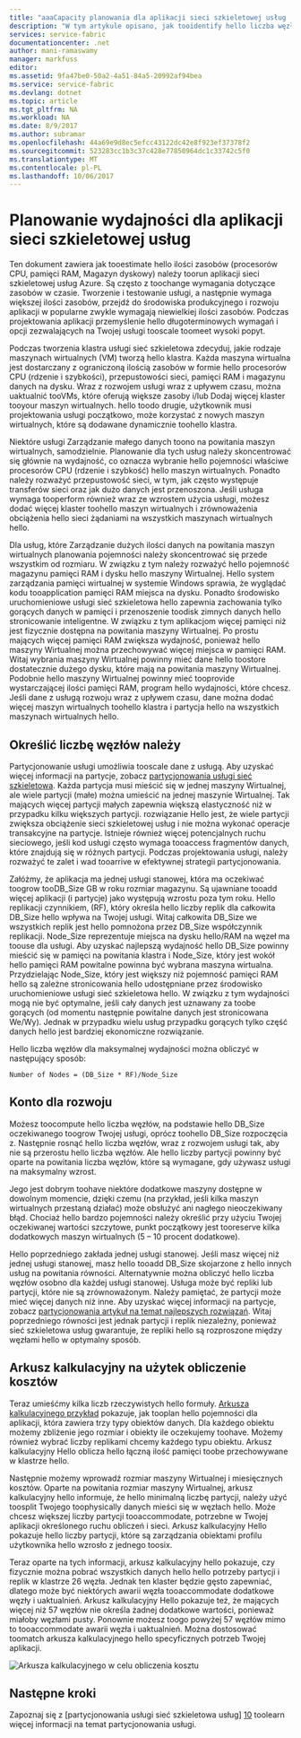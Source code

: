 ```yaml
---
title: "aaaCapacity planowania dla aplikacji sieci szkieletowej usług | Dokumentacja firmy Microsoft"
description: "W tym artykule opisano, jak tooidentify hello liczba węzłów obliczeniowych wymagane dla aplikacji sieci szkieletowej usług"
services: service-fabric
documentationcenter: .net
author: mani-ramaswamy
manager: markfuss
editor: 
ms.assetid: 9fa47be0-50a2-4a51-84a5-20992af94bea
ms.service: service-fabric
ms.devlang: dotnet
ms.topic: article
ms.tgt_pltfrm: NA
ms.workload: NA
ms.date: 8/9/2017
ms.author: subramar
ms.openlocfilehash: 44a69e9d8ec5efcc43122dc42e8f923ef37378f2
ms.sourcegitcommit: 523283cc1b3c37c428e77850964dc1c33742c5f0
ms.translationtype: MT
ms.contentlocale: pl-PL
ms.lasthandoff: 10/06/2017
---
```

# <a name="capacity-planning-for-service-fabric-applications"></a>Planowanie wydajności dla aplikacji sieci szkieletowej usług
Ten dokument zawiera jak tooestimate hello ilości zasobów (procesorów CPU, pamięci RAM, Magazyn dyskowy) należy toorun aplikacji sieci szkieletowej usług Azure. Są często z toochange wymagania dotyczące zasobów w czasie. Tworzenie i testowanie usługi, a następnie wymaga większej ilości zasobów, przejdź do środowiska produkcyjnego i rozwoju aplikacji w popularne zwykle wymagają niewielkiej ilości zasobów. Podczas projektowania aplikacji przemyślenie hello długoterminowych wymagań i opcji zezwalających na Twojej usługi tooscale toomeet wysoki popyt.

 Podczas tworzenia klastra usługi sieć szkieletowa zdecyduj, jakie rodzaje maszynach wirtualnych (VM) tworzą hello klastra. Każda maszyna wirtualna jest dostarczany z ograniczoną ilością zasobów w formie hello procesorów CPU (rdzenie i szybkości), przepustowości sieci, pamięci RAM i magazynu danych na dysku. Wraz z rozwojem usługi wraz z upływem czasu, można uaktualnić tooVMs, które oferują większe zasoby i/lub Dodaj więcej klaster tooyour maszyn wirtualnych. hello toodo drugie, użytkownik musi projektowania usługi początkowo, może korzystać z nowych maszyn wirtualnych, które są dodawane dynamicznie toohello klastra.

Niektóre usługi Zarządzanie małego danych toono na powitania maszyn wirtualnych, samodzielnie. Planowanie dla tych usług należy skoncentrować się głównie na wydajność, co oznacza wybranie hello pojemności właściwe procesorów CPU (rdzenie i szybkość) hello maszyn wirtualnych. Ponadto należy rozważyć przepustowość sieci, w tym, jak często występuje transferów sieci oraz jak dużo danych jest przenoszona. Jeśli usługa wymaga tooperform również wraz ze wzrostem użycia usługi, możesz dodać więcej klaster toohello maszyn wirtualnych i zrównoważenia obciążenia hello sieci żądaniami na wszystkich maszynach wirtualnych hello.

Dla usług, które Zarządzanie dużych ilości danych na powitania maszyn wirtualnych planowania pojemności należy skoncentrować się przede wszystkim od rozmiaru. W związku z tym należy rozważyć hello pojemność magazynu pamięci RAM i dysku hello maszyny Wirtualnej. Hello system zarządzania pamięci wirtualnej w systemie Windows sprawia, że wyglądać kodu tooapplication pamięci RAM miejsca na dysku. Ponadto środowisko uruchomieniowe usługi sieć szkieletowa hello zapewnia zachowania tylko gorących danych w pamięci i przenoszenie toodisk zimnych danych hello stronicowanie inteligentne. W związku z tym aplikacjom więcej pamięci niż jest fizycznie dostępna na powitania maszyny Wirtualnej. Po prostu mających więcej pamięci RAM zwiększa wydajność, ponieważ hello maszyny Wirtualnej można przechowywać więcej miejsca w pamięci RAM. Witaj wybrania maszyny Wirtualnej powinny mieć dane hello toostore dostatecznie dużego dysku, które mają na powitania maszyny Wirtualnej. Podobnie hello maszyny Wirtualnej powinny mieć tooprovide wystarczającej ilości pamięci RAM, program hello wydajności, które chcesz. Jeśli dane z usługą rozwoju wraz z upływem czasu, dane można dodać więcej maszyn wirtualnych toohello klastra i partycja hello na wszystkich maszynach wirtualnych hello.

## <a name="determine-how-many-nodes-you-need"></a>Określić liczbę węzłów należy
Partycjonowanie usługi umożliwia tooscale dane z usługą. Aby uzyskać więcej informacji na partycje, zobacz [partycjonowania usługi sieć szkieletowa](service-fabric-concepts-partitioning.md). Każda partycja musi mieścić się w jednej maszyny Wirtualnej, ale wiele partycji (małe) można umieścić na jednej maszynie Wirtualnej. Tak mających więcej partycji małych zapewnia większą elastyczność niż w przypadku kilku większych partycji. rozwiązanie Hello jest, że wiele partycji zwiększa obciążenie sieci szkieletowej usług i nie można wykonać operacje transakcyjne na partycje. Istnieje również więcej potencjalnych ruchu sieciowego, jeśli kod usługi często wymaga tooaccess fragmentów danych, które znajdują się w różnych partycji. Podczas projektowania usługi, należy rozważyć te zalet i wad tooarrive w efektywnej strategii partycjonowania.

Załóżmy, że aplikacja ma jednej usługi stanowej, która ma oczekiwać toogrow tooDB_Size GB w roku rozmiar magazynu. Są ujawniane tooadd więcej aplikacji (i partycje) jako występują wzrostu poza tym roku.  Hello replikacji czynnikiem, (RF), który określa hello liczby replik dla całkowita DB_Size hello wpływa na Twojej usługi. Witaj całkowita DB_Size we wszystkich replik jest hello pomnożona przez DB_Size współczynnik replikacji.  Node_Size reprezentuje miejsca na dysku hello/RAM na węzeł ma toouse dla usługi. Aby uzyskać najlepszą wydajność hello DB_Size powinny mieścić się w pamięci na powitania klastra i Node_Size, który jest wokół hello pamięci RAM powitalne powinna być wybrana maszyna wirtualna. Przydzielając Node_Size, który jest większy niż pojemność pamięci RAM hello są zależne stronicowania hello udostępniane przez środowisko uruchomieniowe usługi sieć szkieletowa hello. W związku z tym wydajności mogą nie być optymalne, jeśli cały danych jest uznawany za toobe gorących (od momentu następnie powitalne danych jest stronicowana We/Wy). Jednak w przypadku wielu usług przypadku gorących tylko część danych hello jest bardziej ekonomiczne rozwiązanie.

Hello liczba węzłów dla maksymalnej wydajności można obliczyć w następujący sposób:

```
Number of Nodes = (DB_Size * RF)/Node_Size

```


## <a name="account-for-growth"></a>Konto dla rozwoju
Możesz toocompute hello liczba węzłów, na podstawie hello DB_Size oczekiwanego toogrow Twojej usługi, oprócz toohello DB_Size rozpoczęcia z. Następnie rosnąć hello liczba węzłów, wraz z rozwojem usługi tak, aby nie są przerostu hello liczba węzłów. Ale hello liczby partycji powinny być oparte na powitania liczba węzłów, które są wymagane, gdy używasz usługi na maksymalny wzrost.

Jego jest dobrym toohave niektóre dodatkowe maszyny dostępne w dowolnym momencie, dzięki czemu (na przykład, jeśli kilka maszyn wirtualnych przestaną działać) może obsłużyć ani nagłego nieoczekiwany błąd.  Chociaż hello bardzo pojemności należy określić przy użyciu Twojej oczekiwanej wartości szczytowe, punkt początkowy jest tooreserve kilka dodatkowych maszyn wirtualnych (5 – 10 procent dodatkowe).

Hello poprzedniego zakłada jednej usługi stanowej. Jeśli masz więcej niż jednej usługi stanowej, masz hello tooadd DB_Size skojarzone z hello innych usług na powitania równości. Alternatywnie można obliczyć hello liczba węzłów osobno dla każdej usługi stanowej.  Usługa może być repliki lub partycji, które nie są zrównoważonym. Należy pamiętać, że partycji może mieć więcej danych niż inne. Aby uzyskać więcej informacji na partycje, zobacz [partycjonowania artykuł na temat najlepszych rozwiązań](service-fabric-concepts-partitioning.md). Witaj poprzedniego równości jest jednak partycji i replik niezależny, ponieważ sieć szkieletowa usług gwarantuje, że repliki hello są rozproszone między węzłami hello w optymalny sposób.

## <a name="use-a-spreadsheet-for-cost-calculation"></a>Arkusz kalkulacyjny na użytek obliczenie kosztów
Teraz umieśćmy kilka liczb rzeczywistych hello formuły. [Arkusza kalkulacyjnego przykład](https://servicefabricsdkstorage.blob.core.windows.net/publicrelease/SF%20VM%20Cost%20calculator-NEW.xlsx) pokazuje, jak tooplan hello pojemności dla aplikacji, która zawiera trzy typy obiektów danych. Dla każdego obiektu możemy zbliżenie jego rozmiar i obiekty ile oczekujemy toohave. Możemy również wybrać liczby replikami chcemy każdego typu obiektu. Arkusz kalkulacyjny Hello oblicza hello łączną ilość pamięci toobe przechowywane w klastrze hello.

Następnie możemy wprowadź rozmiar maszyny Wirtualnej i miesięcznych kosztów. Oparte na powitania rozmiar maszyny Wirtualnej, arkusz kalkulacyjny hello informuje, że hello minimalną liczbę partycji, należy użyć toosplit Twojego toophysically danych mieści się w węzłach hello. Może chcesz większej liczby partycji tooaccommodate, potrzebne w Twojej aplikacji określonego ruchu obliczeń i sieci. Arkusz kalkulacyjny Hello pokazuje hello liczby partycji, które są zarządzania obiektami profilu użytkownika hello wzrosło z jednego toosix.

Teraz oparte na tych informacji, arkusz kalkulacyjny hello pokazuje, czy fizycznie można pobrać wszystkich danych hello hello potrzeby partycji i replik w klastrze 26 węzła. Jednak ten klaster będzie gęsto zapewniać, dlatego może być niektórych awarii węzła tooaccommodate dodatkowe węzły i uaktualnień. Arkusz kalkulacyjny Hello pokazuje też, że mających więcej niż 57 węzłów nie określa żadnej dodatkowe wartości, ponieważ miałoby węzłami pusty. Ponownie możesz toogo powyżej 57 węzłów mimo to tooaccommodate awarii węzła i uaktualnień. Można dostosować toomatch arkusza kalkulacyjnego hello specyficznych potrzeb Twojej aplikacji.   

![Arkusza kalkulacyjnego w celu obliczenia kosztu][Image1]

## <a name="next-steps"></a>Następne kroki
Zapoznaj się z [partycjonowania usługi sieć szkieletowa usług] [ 10] toolearn więcej informacji na temat partycjonowania usługi.

<!--Image references-->
[Image1]: ./media/SF-Cost.png

<!--Link references--In actual articles, you only need a single period before hello slash-->
[10]: service-fabric-concepts-partitioning.md
